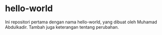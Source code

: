 # hello-world
Ini repositori pertama dengan nama hello-world, yang dibuat oleh Muhamad Abdulkadir. Tambah juga keterangan tentang perubahan.
